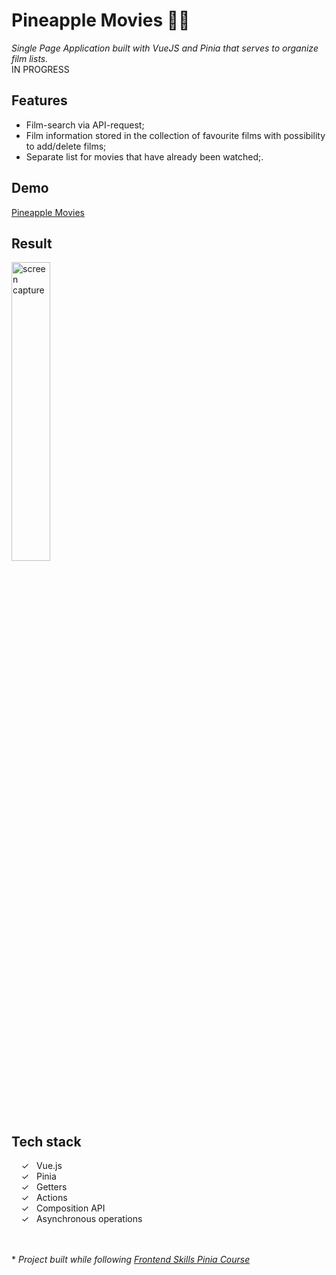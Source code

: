 # Pineapple Movies 🍍🍍

_Single Page Application built with VueJS and Pinia that serves to organize film lists._ <br>
IN PROGRESS

## Features
- Film-search via API-request;
- Film information stored in the collection of favourite films with possibility to add/delete films;
- Separate list for movies that have already been watched;.


## Demo

[Pineapple Movies]


## Result

<img width="35%" alt="screen capture" src="../main/src/assets/captureweb.jpeg">


## Tech stack

&nbsp;&nbsp;&nbsp;&nbsp;&check;&nbsp;&nbsp; Vue.js<br>
&nbsp;&nbsp;&nbsp;&nbsp;&check;&nbsp;&nbsp; Pinia<br>
&nbsp;&nbsp;&nbsp;&nbsp;&check;&nbsp;&nbsp; Getters<br>
&nbsp;&nbsp;&nbsp;&nbsp;&check;&nbsp;&nbsp; Actions<br>
&nbsp;&nbsp;&nbsp;&nbsp;&check;&nbsp;&nbsp; Composition API<br>
&nbsp;&nbsp;&nbsp;&nbsp;&check;&nbsp;&nbsp; Asynchronous operations <br>

  <br><br>
  \* _Project  built while following [Frontend Skills Pinia Course]_ 
  

   [Frontend Skills Pinia Course]: <https://www.youtube.com/watch?v=ok9PE-XwXro&list=PL2hgv2vHkQ7DE77DNxPPEqzdk89PA4gkX>
   [Pineapple Movies]: <https://alenagm.github.io/pineapple-movies/>
